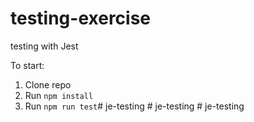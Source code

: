 # testing-exercise
testing with Jest

To start:
1. Clone repo
2. Run `npm install`
3. Run `npm run test`#   j e - t e s t i n g  
 #   j e - t e s t i n g  
 #   j e - t e s t i n g  
 